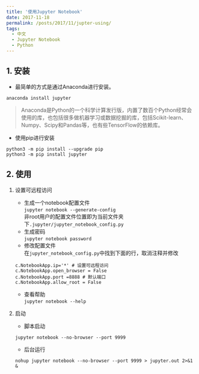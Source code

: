 ```yaml
---
title: '使用Jupyter Notebook'
date: 2017-11-18
permalink: /posts/2017/11/jupter-using/
tags:
  - 中文
  - Jupyter Notebook
  - Python
---
```


## 1. 安装

* 最简单的方式是通过Anaconda进行安装。  
```shell
anaconda install jupyter
```

> Anaconda是Python的一个科学计算发行版，内置了数百个Python经常会使用的库，也包括很多做机器学习或数据挖掘的库，包括Scikit-learn、Numpy、Scipy和Pandas等，也有些TensorFlow的依赖库。

* 使用pip进行安装  
```shell
python3 -m pip install --upgrade pip
python3 -m pip install jupyter
```

## 2. 使用

1. 设置可远程访问
    * 生成一个notebook配置文件  
    ```jupyter notebook --generate-config```  
    非root用户的配置文件位置即为当前文件夹下`.jupyter/jupyter_notebook_config.py`
    * 生成密码  
    ```jupyter notebook password```
    * 修改配置文件  
    在`jupyter_notebook_config.py`中找到下面的行，取消注释并修改  
    ```vim
    c.NotebookApp.ip='*' # 设置可远程访问
    c.NotebookApp.open_browser = False
    c.NotebookApp.port =8888 # 默认端口
    c.NotebookApp.allow_root = False
    ```
    * 查看帮助  
    ```jupyter notebook --help```

2. 启动

    * 脚本启动
    ```shell
    jupyter notebook --no-browser --port 9999
    ```

    * 后台运行
    ```shell
    nohup jupyter notebook --no-browser --port 9999 > jupyter.out 2>&1 &
    ```